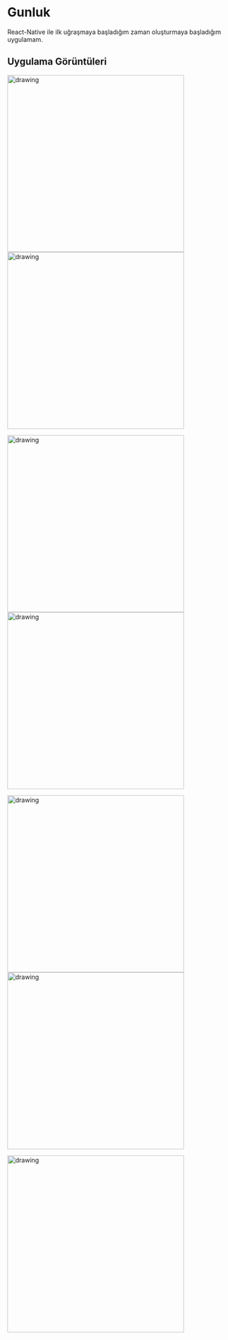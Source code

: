 # Gunluk

React-Native ile ilk uğraşmaya başladığım zaman oluşturmaya başladığım uygulamam.

## Uygulama Görüntüleri

<img src="images/Screenshot_20200712-112449_gunluk.jpg" alt="drawing" width="400"/>  <img src="images/Screenshot_20200712-112528_gunluk.jpg" alt="drawing" width="400"/>

<img src="images/Screenshot_20200712-112537_gunluk.jpg" alt="drawing" width="400"/>  <img src="images/Screenshot_20200712-112552_gunluk.jpg" alt="drawing" width="400"/>

<img src="images/Screenshot_20200712-112601_gunluk.jpg" alt="drawing" width="400"/>  <img src="images/Screenshot_20200712-113955_gunluk.jpg" alt="drawing" width="400"/>

<img src="images/Screenshot_20200712-113959_gunluk.jpg" alt="drawing" width="400"/>
